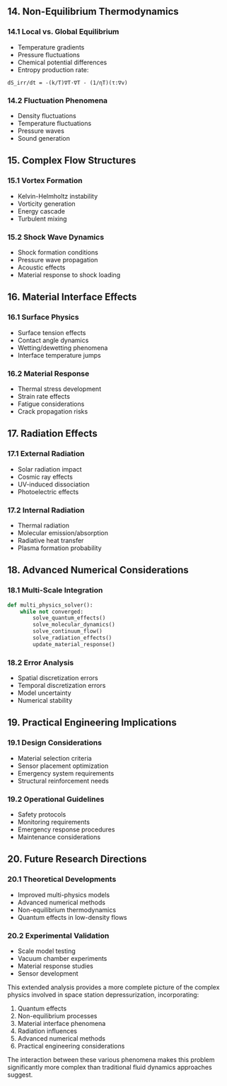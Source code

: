 ## 14. Non-Equilibrium Thermodynamics

### 14.1 Local vs. Global Equilibrium
* Temperature gradients
* Pressure fluctuations
* Chemical potential differences
* Entropy production rate:
```
dS_irr/dt = -(k/T)∇T·∇T - (1/ηT)(τ:∇v)
```

### 14.2 Fluctuation Phenomena
* Density fluctuations
* Temperature fluctuations
* Pressure waves
* Sound generation

## 15. Complex Flow Structures

### 15.1 Vortex Formation
* Kelvin-Helmholtz instability
* Vorticity generation
* Energy cascade
* Turbulent mixing

### 15.2 Shock Wave Dynamics
* Shock formation conditions
* Pressure wave propagation
* Acoustic effects
* Material response to shock loading

## 16. Material Interface Effects

### 16.1 Surface Physics
* Surface tension effects
* Contact angle dynamics
* Wetting/dewetting phenomena
* Interface temperature jumps

### 16.2 Material Response
* Thermal stress development
* Strain rate effects
* Fatigue considerations
* Crack propagation risks

## 17. Radiation Effects

### 17.1 External Radiation
* Solar radiation impact
* Cosmic ray effects
* UV-induced dissociation
* Photoelectric effects

### 17.2 Internal Radiation
* Thermal radiation
* Molecular emission/absorption
* Radiative heat transfer
* Plasma formation probability

## 18. Advanced Numerical Considerations

### 18.1 Multi-Scale Integration
```python
def multi_physics_solver():
    while not converged:
        solve_quantum_effects()
        solve_molecular_dynamics()
        solve_continuum_flow()
        solve_radiation_effects()
        update_material_response()
```

### 18.2 Error Analysis
* Spatial discretization errors
* Temporal discretization errors
* Model uncertainty
* Numerical stability

## 19. Practical Engineering Implications

### 19.1 Design Considerations
* Material selection criteria
* Sensor placement optimization
* Emergency system requirements
* Structural reinforcement needs

### 19.2 Operational Guidelines
* Safety protocols
* Monitoring requirements
* Emergency response procedures
* Maintenance considerations

## 20. Future Research Directions

### 20.1 Theoretical Developments
* Improved multi-physics models
* Advanced numerical methods
* Non-equilibrium thermodynamics
* Quantum effects in low-density flows

### 20.2 Experimental Validation
* Scale model testing
* Vacuum chamber experiments
* Material response studies
* Sensor development

This extended analysis provides a more complete picture of the complex physics involved in space station depressurization, incorporating:
1. Quantum effects
2. Non-equilibrium processes
3. Material interface phenomena
4. Radiation influences
5. Advanced numerical methods
6. Practical engineering considerations

The interaction between these various phenomena makes this problem significantly more complex than traditional fluid dynamics approaches suggest.